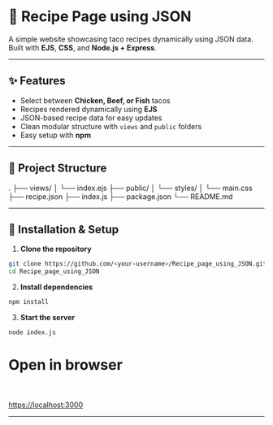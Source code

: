 # 🌮 Recipe Page using JSON  

A simple website showcasing taco recipes dynamically using JSON data.  
Built with **EJS**, **CSS**, and **Node.js + Express**.  

---

## ✨ Features
- Select between **Chicken, Beef, or Fish** tacos  
- Recipes rendered dynamically using **EJS**  
- JSON-based recipe data for easy updates  
- Clean modular structure with `views` and `public` folders  
- Easy setup with **npm**  

---

## 📂 Project Structure
.
├── views/
│ └── index.ejs
├── public/
│ └── styles/
│ └── main.css
├── recipe.json
├── index.js
├── package.json
└── README.md


---

## 🚀 Installation & Setup  

1. **Clone the repository**  
```bash
git clone https://github.com/<your-username>/Recipe_page_using_JSON.git
cd Recipe_page_using_JSON
```

2. **Install dependencies**
```bash
npm install
```

3. **Start the server**
```bash
node index.js
```

# Open in browser<br><br>
[https://localhost:3000](https://localhost:3000)


---


